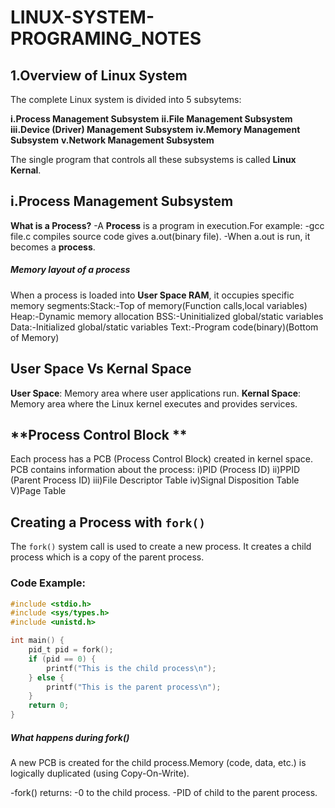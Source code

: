 # LINUX-SYSTEM-PROGRAMING_NOTES
## 1.Overview of Linux System

The complete Linux system is divided into 5 subsytems:

**i.Process Management Subsystem**
**ii.File Management Subsystem**
**iii.Device (Driver) Management Subsystem**
**iv.Memory Management Subsystem**
**v.Network Management Subsystem**

The single program that controls all these subsystems is called **Linux Kernal**.
## i.Process Management Subsystem
 **What is a Process?**
-A **Process** is a program in execution.For example:
-gcc file.c compiles source code gives a.out(binary file).
-When a.out is run, it becomes a **process**.
##### Memory layout of a process
When a process is loaded into **User Space RAM**, it occupies specific memory segments:Stack:-Top of memory(Function calls,local variables)
         Heap:-Dynamic memory allocation
         BSS:-Uninitialized global/static variables
         Data:-Initialized global/static variables
         Text:-Program code(binary)(Bottom of Memory)
## **User Space Vs Kernal Space**
**User Space**: Memory area where user applications run.
**Kernal Space**: Memory area where the Linux kernel executes and provides services.
## **Process Control Block **
Each process has a PCB (Process Control Block) created in kernel space. PCB contains information about the process:
i)PID (Process ID)
ii)PPID (Parent Process ID)
iii)File Descriptor Table
iv)Signal Disposition Table
V)Page Table
## **Creating a Process with `fork()`**
The `fork()` system call is used to create a new process. It creates a child process which is a copy of the parent process.
### Code Example:
```c
#include <stdio.h>
#include <sys/types.h>
#include <unistd.h>

int main() {
    pid_t pid = fork();
    if (pid == 0) {
        printf("This is the child process\n");
    } else {
        printf("This is the parent process\n");
    }
    return 0;
}
```
##### What happens during fork()

A new PCB is created for the child process.Memory (code, data, etc.) is logically duplicated (using Copy-On-Write).

-fork() returns:
-0 to the child process.
-PID of child to the parent process.



